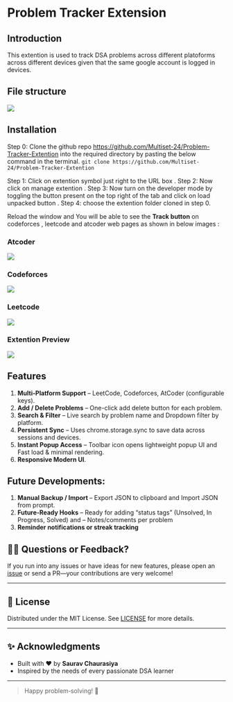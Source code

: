 # Problem Tracker Extension

## Introduction 

This extention is used to track DSA problems across different platoforms across different devices given that the same google account is logged in devices.

## File structure
<image src="./assets/fileStructure.png">

## Installation

Step 0: Clone the github repo https://github.com/Multiset-24/Problem-Tracker-Extention into the required directory by pasting the below command in the terminal.
```git clone https://github.com/Multiset-24/Problem-Tracker-Extention```

Step 1: Click on extention symbol just right to the URL box .
Step 2: Now click on manage extention .
Step 3: Now turn on the developer mode by toggling the button present on the top right of the tab and click on load unpacked button .
Step 4: choose the extention folder cloned in step 0.

Reload the window and You will be able to see the <b>Track button</b> on codeforces , leetcode and atcoder web pages as shown in below images :

<div style="flex">

### Atcoder
<image src="./assets/atcoderButton.png">

### Codeforces
<image src="./assets/codeforcesButton.png">

### Leetcode
<image src="./assets/leetcodeButton.png">
</div>

### Extention Preview
<image src="./assets/screenShot.png">

## Features

1. <b>Multi‑Platform Support</b> – LeetCode, Codeforces, AtCoder (configurable keys).
2. <b>Add / Delete Problems</b> – One-click add delete button for each problem.
3. <b>Search & Filter</b> – Live search by problem name and Dropdown filter by platform.
4. <b>Persistent Sync</b> – Uses chrome.storage.sync to save data across sessions and devices.
5. <b>Instant Popup Access</b> – Toolbar icon opens lightweight popup UI and Fast load & minimal rendering.
6. <b>Responsive Modern UI</b>.

## Future Developments:
1. <b>Manual Backup / Import </b>– Export JSON to clipboard and Import JSON from prompt.
2. <b>Future‑Ready Hooks</b> – Ready for adding “status tags” (Unsolved, In Progress, Solved) and – Notes/comments per problem
3. <b>Reminder notifications or streak tracking</b>

## 🙋‍♂️ Questions or Feedback?

If you run into any issues or have ideas for new features, please open an [issue](https://github.com/your-username/your-repo/issues) or send a PR—your contributions are very welcome!

---

## 📄 License

Distributed under the MIT License. See [LICENSE](./LICENSE) for more details.

---

## ✨ Acknowledgments

- Built with ❤️ by **Saurav Chaurasiya**  
- Inspired by the needs of every passionate DSA learner

---

> Happy problem‑solving! 🚀  
